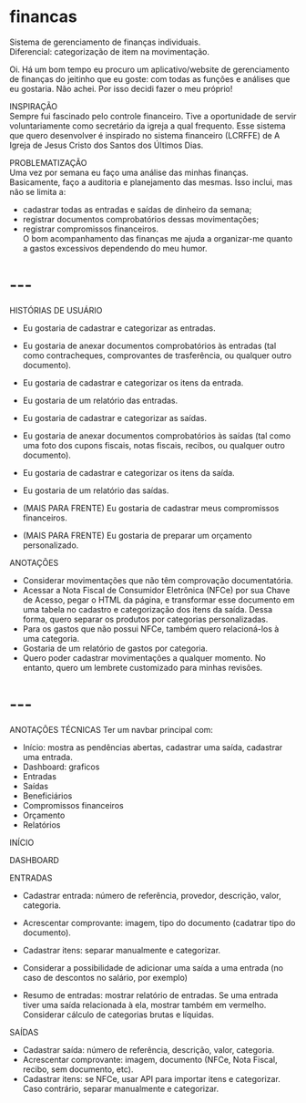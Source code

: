 # financas
Sistema de gerenciamento de finanças individuais.  
Diferencial: categorização de item na movimentação.  

Oi. Há um bom tempo eu procuro um aplicativo/website de gerenciamento de finanças do jeitinho que eu goste: com todas as funções e análises que eu gostaria. Não achei. Por isso decidi fazer o meu próprio!  

INSPIRAÇÃO  
Sempre fui fascinado pelo controle financeiro. Tive a oportunidade de servir voluntariamente como secretário da igreja a qual frequento. Esse sistema que quero desenvolver é inspirado no sistema financeiro (LCRFFE) de A Igreja de Jesus Cristo dos Santos dos Últimos Dias.  

PROBLEMATIZAÇÃO  
Uma vez por semana eu faço uma análise das minhas finanças. Basicamente, faço a auditoria e planejamento das mesmas. Isso inclui, mas não se limita a:
- cadastrar todas as entradas e saídas de dinheiro da semana;  
- registrar documentos comprobatórios dessas movimentações;  
- registrar compromissos financeiros.  
O bom acompanhamento das finanças me ajuda a organizar-me quanto a gastos excessivos dependendo do meu humor.  

# ---

HISTÓRIAS DE USUÁRIO  
- Eu gostaria de cadastrar e categorizar as entradas.  
- Eu gostaria de anexar documentos comprobatórios às entradas (tal como contracheques, comprovantes de trasferência, ou qualquer outro documento).  
- Eu gostaria de cadastrar e categorizar os itens da entrada.  
- Eu gostaria de um relatório das entradas.  

- Eu gostaria de cadastrar e categorizar as saídas.  
- Eu gostaria de anexar documentos comprobatórios às saídas (tal como uma foto dos cupons fiscais, notas fiscais, recibos, ou qualquer outro documento).  
- Eu gostaria de cadastrar e categorizar os itens da saída.  
- Eu gostaria de um relatório das saídas.  

- (MAIS PARA FRENTE) Eu gostaria de cadastrar meus compromissos financeiros.  
- (MAIS PARA FRENTE) Eu gostaria de preparar um orçamento personalizado.  

ANOTAÇÕES  
- Considerar movimentações que não têm comprovação documentatória.  
- Acessar a Nota Fiscal de Consumidor Eletrônica (NFCe) por sua Chave de Acesso, pegar o HTML da página, e transformar esse documento em uma tabela no cadastro e categorização dos itens da saída. Dessa forma, quero separar os produtos por categorias personalizadas.  
- Para os gastos que não possui NFCe, também quero relacioná-los à uma categoria.  
- Gostaria de um relatório de gastos por categoria.  
- Quero poder cadastrar movimentações a qualquer momento. No entanto, quero um lembrete customizado para minhas revisões.  

# ---

ANOTAÇÕES TÉCNICAS
Ter um navbar principal com:
- Início: mostra as pendências abertas, cadastrar uma saída, cadastrar uma entrada.  
- Dashboard: graficos  
- Entradas  
- Saídas  
- Beneficiários  
- Compromissos financeiros  
- Orçamento  
- Relatórios  

INÍCIO  

DASHBOARD  

ENTRADAS  
- Cadastrar entrada: número de referência, provedor, descrição, valor, categoria.  
- Acrescentar comprovante: imagem, tipo do documento (cadatrar tipo do documento).  
- Cadastrar itens: separar manualmente e categorizar.  

- Considerar a possibilidade de adicionar uma saída a uma entrada (no caso de descontos no salário, por exemplo)
- Resumo de entradas: mostrar relatório de entradas. Se uma entrada tiver uma saída relacionada à ela, mostrar também em vermelho. Considerar cálculo de categorias brutas e líquidas.

SAÍDAS
- Cadastrar saída: número de referência, descrição, valor, categoria.  
- Acrescentar comprovante: imagem, documento (NFCe, Nota Fiscal, recibo, sem documento, etc).  
- Cadastrar itens: se NFCe, usar API para importar itens e categorizar. Caso contrário, separar manualmente e categorizar.  
